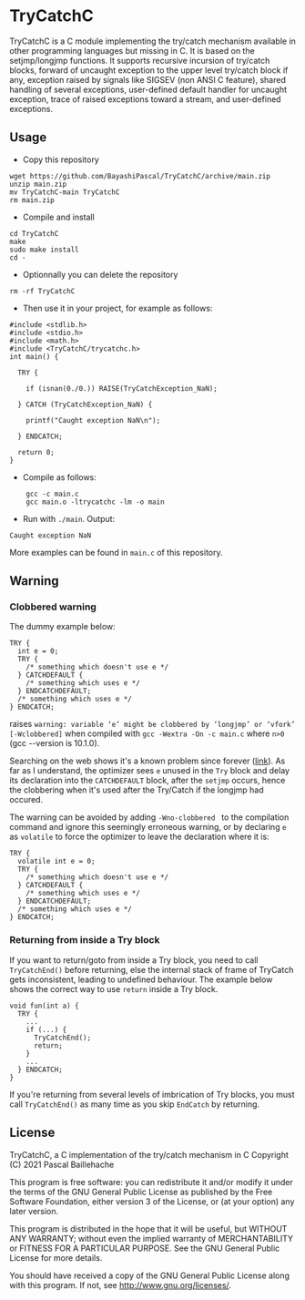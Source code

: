 # TryCatchC

TryCatchC is a C module implementing the try/catch mechanism available in other programming languages but missing in C. It is based on the setjmp/longjmp functions. It supports recursive incursion of try/catch blocks, forward of uncaught exception to the upper level try/catch block if any, exception raised by signals like SIGSEV (non ANSI C feature), shared handling of several exceptions, user-defined default handler for uncaught exception, trace of raised exceptions toward a stream, and user-defined exceptions.

## Usage

* Copy this repository
```
wget https://github.com/BayashiPascal/TryCatchC/archive/main.zip
unzip main.zip
mv TryCatchC-main TryCatchC
rm main.zip
```
* Compile and install
```
cd TryCatchC
make
sudo make install
cd -
```
* Optionnally you can delete the repository 
```
rm -rf TryCatchC
```
* Then use it in your project, for example as follows:
```
#include <stdlib.h>
#include <stdio.h>
#include <math.h>
#include <TryCatchC/trycatchc.h>
int main() {

  TRY {

    if (isnan(0./0.)) RAISE(TryCatchException_NaN);

  } CATCH (TryCatchException_NaN) {

    printf("Caught exception NaN\n");

  } ENDCATCH;

  return 0;
}
```
* Compile as follows:
```
	gcc -c main.c
	gcc main.o -ltrycatchc -lm -o main
```
* Run with `./main`. Output:
```
Caught exception NaN
```

More examples can be found in `main.c` of this repository.

## Warning

### Clobbered warning

The dummy example below:

```
TRY {
  int e = 0;
  TRY { 
    /* something which doesn't use e */
  } CATCHDEFAULT {
    /* something which uses e */
  } ENDCATCHDEFAULT;
  /* something which uses e */
} ENDCATCH;
```

raises `warning: variable ‘e’ might be clobbered by ‘longjmp’ or ‘vfork’ [-Wclobbered]` when compiled with `gcc -Wextra -On -c main.c` where `n>0` (gcc --version is 10.1.0).

Searching on the web shows it's a known problem since forever ([link](https://gcc.gnu.org/legacy-ml/gcc/1997-11/msg00029.html)). As far as I understand, the optimizer sees `e` unused in the `Try` block and delay its declaration into the `CATCHDEFAULT` block, after the `setjmp` occurs, hence the clobbering when it's used after the Try/Catch if the longjmp had occured.

The warning can be avoided by adding `-Wno-clobbered ` to the compilation command and ignore this seemingly erroneous warning, or by declaring `e` as `volatile` to force the optimizer to leave the declaration where it is:

```
TRY {
  volatile int e = 0;
  TRY { 
    /* something which doesn't use e */
  } CATCHDEFAULT {
    /* something which uses e */
  } ENDCATCHDEFAULT;
  /* something which uses e */
} ENDCATCH;
```

### Returning from inside a Try block

If you want to return/goto from inside a Try block, you need to call `TryCatchEnd()` before returning, else the internal stack of frame of TryCatch gets inconsistent, leading to undefined behaviour. The example below shows the correct way to use `return` inside a Try block.

```
void fun(int a) {
  TRY {
    ...
    if (...) {
      TryCatchEnd();
      return;
    }
    ...
  } ENDCATCH;
}
```

If you're returning from several levels of imbrication of Try blocks, you must call `TryCatchEnd()` as many time as you skip `EndCatch` by returning.

## License

TryCatchC, a C implementation of the try/catch mechanism in C
Copyright (C) 2021  Pascal Baillehache

This program is free software: you can redistribute it and/or modify
it under the terms of the GNU General Public License as published by
the Free Software Foundation, either version 3 of the License, or
(at your option) any later version.

This program is distributed in the hope that it will be useful,
but WITHOUT ANY WARRANTY; without even the implied warranty of
MERCHANTABILITY or FITNESS FOR A PARTICULAR PURPOSE.  See the
GNU General Public License for more details.

You should have received a copy of the GNU General Public License
along with this program.  If not, see <http://www.gnu.org/licenses/>.

